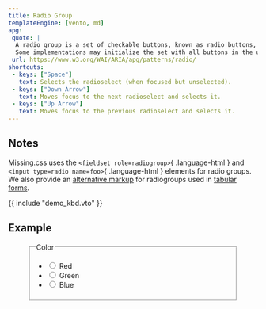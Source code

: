 ```yaml
---
title: Radio Group
templateEngine: [vento, md]
apg:
 quote: |
  A radio group is a set of checkable buttons, known as radio buttons, where no more than one of the buttons can be checked at a time.
  Some implementations may initialize the set with all buttons in the unchecked state in order to force the user to check one of the buttons before moving past a certain point in the workflow.
 url: https://www.w3.org/WAI/ARIA/apg/patterns/radio/
shortcuts:
 - keys: ["Space"]
   text: Selects the radioselect (when focused but unselected).
 - keys: ["Down Arrow"]
   text: Moves focus to the next radioselect and selects it.
 - keys: ["Up Arrow"]
   text: Moves focus to the previous radioselect and selects it.
---
```



## Notes

Missing.css uses the `<fieldset role=radiogroup>`{ .language-html } and `<input type=radio name=foo>`{ .language-html } elements for radio groups.
We also provide an [alternative markup][] for radiogroups used in [tabular forms][].

[alternative markup]: /docs/forms/#labeling-radio-buttons
[tabular forms]: /docs/forms/#tabular-forms


{{ include "demo_kbd.vto" }}


## Example

<figure>
	<fieldset role=radiogroup>
		<legend>Color</legend>
		<ul role=list>
			<li><label><input type=radio name=color value="ff0000"> Red</label>
			<li><label><input type=radio name=color value="00ff00"> Green</label>
			<li><label><input type=radio name=color value="0000ff"> Blue</label>
		</ul>
	</fieldset>
</figure>
